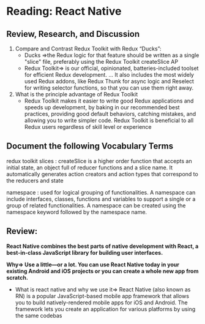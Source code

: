 # Reading: React Native
## Review, Research, and Discussion


1. Compare and Contrast Redux Toolkit with Redux “Ducks”:
    - Ducks =>the Redux logic for that feature should be written as a single "slice" file, preferably using the Redux Toolkit createSlice AP
    - Redux Toolkit=> is our official, opinionated, batteries-included toolset for efficient Redux development. ... It also includes the most widely used Redux addons, like Redux Thunk for async logic and Reselect for writing selector functions, so that you can use them right away.
2. What is the principle advantage of Redux Toolkit
    - Redux Toolkit makes it easier to write good Redux applications and speeds up development, by baking in our recommended best practices, providing good default behaviors, catching mistakes, and allowing you to write simpler code. Redux Toolkit is beneficial to all Redux users regardless of skill level or experience
## Document the following Vocabulary Terms
redux toolkit slices
:   createSlice is a higher order function that accepts an initial state, an object full of reducer functions and a slice name. It automatically generates action creators and action types that correspond to the reducers and state

namespace
:  used for logical grouping of functionalities. A namespace can include interfaces, classes, functions and variables to support a single or a group of related functionalities. A namespace can be created using the namespace keyword followed by the namespace name.

## Review: 

**React Native combines the best parts of native development with React, a best-in-class JavaScript library for building user interfaces.**

**Why=> Use a little—or a lot. You can use React Native today in your existing Android and iOS projects or you can create a whole new app from scratch.**

* What is react native and why we use it=>
React Native (also known as RN) is a popular JavaScript-based mobile app framework that allows you to build natively-rendered mobile apps for iOS and Android. The framework lets you create an application for various platforms by using the same codebas
